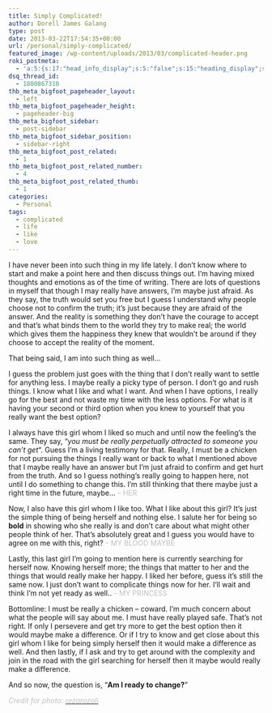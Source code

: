 ```yaml
---
title: Simply Complicated!
author: Dorell James Galang
type: post
date: 2013-03-22T17:54:35+00:00
url: /personal/simply-complicated/
featured_image: /wp-content/uploads/2013/03/complicated-header.png
roki_postmeta:
  - 'a:5:{s:17:"head_info_display";s:5:"false";s:15:"heading_display";s:4:"true";s:22:"heading_search_display";s:5:"false";s:22:"heading_social_display";s:4:"true";s:10:"subheading";s:0:"";}'
dsq_thread_id:
  - 1800867310
thb_meta_bigfoot_pageheader_layout:
  - left
thb_meta_bigfoot_pageheader_height:
  - pageheader-big
thb_meta_bigfoot_sidebar:
  - post-sidebar
thb_meta_bigfoot_sidebar_position:
  - sidebar-right
thb_meta_bigfoot_post_related:
  - 1
thb_meta_bigfoot_post_related_number:
  - 4
thb_meta_bigfoot_post_related_thumb:
  - 1
categories:
  - Personal
tags:
  - complicated
  - life
  - like
  - love
---
```


I have never been into such thing in my life lately. I don&#8217;t know where to start and make a point here and then discuss things out. I&#8217;m having mixed thoughts and emotions as of the time of writing. There are lots of questions in myself that though I may really have answers, I&#8217;m maybe just afraid. As they say, the truth would set you free but I guess I understand why people choose not to confirm the truth; it&#8217;s just because they are afraid of the answer. And the reality is something they don&#8217;t have the courage to accept and that&#8217;s what binds them to the world they try to make real; the world which gives them the happiness they knew that wouldn&#8217;t be around if they choose to accept the reality of the moment.

That being said, I am into such thing as well&#8230;

I guess the problem just goes with the thing that I don&#8217;t really want to settle for anything less. I maybe really a picky type of person. I don&#8217;t go and rush things. I know what I like and what I want. And when I have options, I really go for the best and not waste my time with the less options. For what is it having your second or third option when you knew to yourself that you really want the best option?

I always have this girl whom I liked so much and until now the feeling&#8217;s the same. They say, &#8220;_you must be really perpetually attracted to someone you can&#8217;t get_&#8220;. Guess I&#8217;m a living testimony for that. Really, I must be a chicken for not pursuing the things I really want or back to what I mentioned above that I maybe really have an answer but I&#8217;m just afraid to confirm and get hurt from the truth. And so I guess nothing&#8217;s really going to happen here, not until I do something to change this. I&#8217;m still thinking that there maybe just a right time in the future, maybe&#8230; <span style="color: #c0c0c0;">&#8211; HER</span>

Now, I also have this girl whom I like too. What I like about this girl? It&#8217;s just the simple thing of being herself and nothing else. I salute her for being so **bold** in showing who she really is and don&#8217;t care about what might other people think of her. That&#8217;s absolutely great and I guess you would have to agree on me with this, right? <span style="color: #c0c0c0;">&#8211; MY BLOOD MAYBE</span>

Lastly, this last girl I&#8217;m going to mention here is currently searching for herself now. Knowing herself more; the things that matter to her and the things that would really make her happy. I liked her before, guess it&#8217;s still the same now. I just don&#8217;t want to complicate things now for her. I&#8217;ll wait and think I&#8217;m not yet ready as well.. <span style="color: #c0c0c0;">&#8211; MY PRINCESS</span>

Bottomline: I must be really a chicken &#8211; coward. I&#8217;m much concern about what the people will say about me. I must have really played safe. That&#8217;s not right. If only I persevere and get try more to get the best option then it would maybe make a difference. Or if I try to know and get close about this girl whom I like for being simply herself then it would make a difference as well. And then lastly, if I ask and try to get around with the complexity and join in the road with the girl searching for herself then it maybe would really make a difference.

And so now, the question is, &#8220;**Am I ready to change?**&#8221;

<span style="color: #c0c0c0;"><em>Credit for photo: <a id="irc_hol" href="http://rezarozali.tumblr.com/" data-ved="0CAcQjB0wAA"><span style="color: #c0c0c0;">rezarozali</span></a></em></span>

